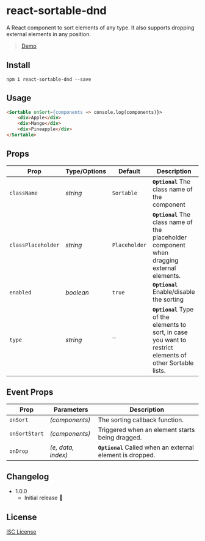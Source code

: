 # react-sortable-dnd

A React component to sort elements of any type. It also supports dropping external elements in any position.

> [Demo](http://educastellano.github.io/react-sortable-dnd)

## Install

```
npm i react-sortable-dnd --save 
```

## Usage

```html
<Sortable onSort={components => console.log(components)}>
    <div>Apple</div>
    <div>Mango</div>
    <div>Pineapple</div>
</Sortable>
```

## Props

Prop                | Type/Options              | Default             | Description
---                 | ---                       | ---                 | ---
`className`         | *string*                  | `Sortable`          | **`Optional`** The class name of the component
`classPlaceholder`  | *string*                  | `Placeholder`       | **`Optional`** The class name of the placeholder component when dragging external elements.
`enabled`           | *boolean*                 | `true`              | **`Optional`** Enable/disable the sorting 
`type`              | *string*                  | ``                  | **`Optional`** Type of the elements to sort, in case you want to restrict elements of other Sortable lists.

## Event Props

Prop                | Parameters                | Description
---                 | ---                       | ---
`onSort`            | *(components)*            | The sorting callback function.
`onSortStart`       | *(components)*            | Triggered when an element starts being dragged.
`onDrop`            | *(e, data, index)*        | **`Optional`** Called when an external element is dropped.


## Changelog

* 1.0.0 
    * Initial release :tada:

## License

[ISC License](http://opensource.org/licenses/ISC)

